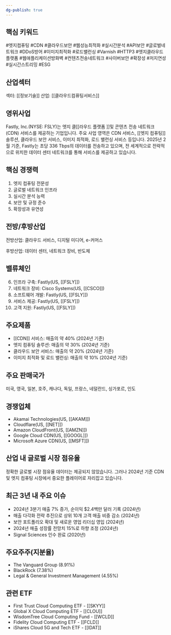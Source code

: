 ```yaml
---
dg-publish: true
---
```

## 핵심 키워드

#엣지컴퓨팅 #CDN #클라우드보안 #웹성능최적화 #실시간분석 #API보안 #글로벌네트워크 #DDoS방어 #이미지최적화 #로드밸런싱 #Varnish #HTTP3 #엣지클라우드플랫폼 #웹애플리케이션방화벽 #컨텐츠전송네트워크 #사이버보안 #확장성 #저지연성 #실시간스트리밍 #ESG

## 산업섹터

섹터: [[정보기술]]
산업: [[클라우드컴퓨팅서비스]]

## 영위사업

Fastly, Inc.(NYSE: FSLY)는 엣지 클[[라우드 플랫폼 ]]및 콘텐츠 전송 네트워크(CDN) 서비스를 제공하는 기업입니다. 주요 사업 영역은 CDN 서비스, [[엣지 컴퓨팅]] 솔루션, 클라우드 보안 서비스, 이미지 최적화, 로드 밸런싱 서비스 등입니다. 2025년 2월 기준, Fastly는 초당 336 Tbps의 데이터를 전송하고 있으며, 전 세계적으로 전략적으로 위치한 데이터 센터 네트워크를 통해 서비스를 제공하고 있습니다.

## 핵심 경쟁력

1. 엣지 컴퓨팅 전문성
2. 글로벌 네트워크 인프라
3. 실시간 분석 능력
4. 보안 및 규정 준수
5. 확장성과 유연성

## 전방/후방산업

전방산업: 클라우드 서비스, 디지털 미디어, e-커머스  

후방산업: 데이터 센터, 네트워크 장비, 반도체

## 밸류체인

6. 인프라 구축: Fastly(US, [[FSLY]])
7. 네트워크 장비: Cisco Systems(US, [[CSCO]])
8. 소프트웨어 개발: Fastly(US, [[FSLY]])
9. 서비스 제공: Fastly(US, [[FSLY]])
10. 고객 지원: Fastly(US, [[FSLY]])

## 주요제품

- [[CDN]] 서비스: 매출의 약 40% (2024년 기준)
- 엣지 컴퓨팅 솔루션: 매출의 약 30% (2024년 기준)
- 클라우드 보안 서비스: 매출의 약 20% (2024년 기준)
- 이미지 최적화 및 로드 밸런싱: 매출의 약 10% (2024년 기준)

## 주요 판매국가

미국, 영국, 일본, 호주, 캐나다, 독일, 프랑스, 네덜란드, 싱가포르, 인도

## 경쟁업체

- Akamai Technologies(US, [[AKAM]])
- Cloudflare(US, [[NET]])
- Amazon CloudFront(US, [[AMZN]])
- Google Cloud CDN(US, [[GOOGL]])
- Microsoft Azure CDN(US, [[MSFT]])

## 산업 내 글로벌 시장 점유율

정확한 글로벌 시장 점유율 데이터는 제공되지 않았습니다. 그러나 2024년 기준 CDN 및 엣지 컴퓨팅 시장에서 중요한 플레이어로 자리잡고 있습니다.

## 최근 3년 내 주요 이슈

- 2024년 3분기 매출 7% 증가, 순이익 $2.4백만 달러 기록 (2024년)
- 매출 다각화 전략 추진으로 상위 10개 고객 매출 비중 감소 (2024년)
- 보안 포트폴리오 확대 및 새로운 영업 리더십 영입 (2024년)
- 2024년 매출 성장률 전망치 15%로 하향 조정 (2024년)
- Signal Sciences 인수 완료 (2020년)

## 주요주주(지분율)

- The Vanguard Group (8.91%)
- BlackRock (7.38%)
- Legal & General Investment Management (4.55%)

## 관련 ETF

- First Trust Cloud Computing ETF - [[SKYY]]
- Global X Cloud Computing ETF - [[CLOU]]
- WisdomTree Cloud Computing Fund - [[WCLD]]
- Fidelity Cloud Computing ETF - [[FCLD]]
- iShares Cloud 5G and Tech ETF - [[IDAT]]